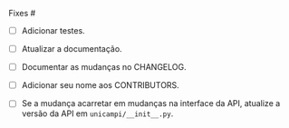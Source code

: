 Fixes #

- [ ] Adicionar testes.
- [ ] Atualizar a documentação.
- [ ] Documentar as mudanças no CHANGELOG.
- [ ] Adicionar seu nome aos CONTRIBUTORS.
- [ ] Se a mudança acarretar em mudanças na interface da API, atualize a versão da API
  em `unicampi/__init__.py`.

